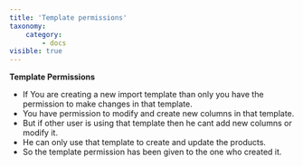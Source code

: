 ```yaml
---
title: 'Template permissions'
taxonomy:
    category:
        - docs
visible: true
---
```


**Template Permissions** 
* If You are creating a new import template than only you have the permission to make changes in that template.
* You have permission to modify and create new columns in that template.
* But if other user is using that template then he cant add new columns or modify it.
* He can only use that template to create and update the products.
* So the template permission has been given to the one who created it.